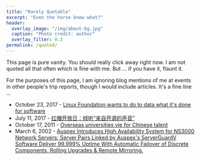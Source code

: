 ```yaml
---
title: "Rarely Quotable"
excerpt: "Even the horse knew what?"
header:
  overlay_image: "/img/about-bg.jpg"
  caption: "Photo credit: author"
  overlay_filter: 0.3
permalink: /quoted/
---
```


This page is pure vanity.  You should really click away right now.  I am not quoted all that often which is fine with me.  But ... if you have it, flaunt it.

For the purposes of this page, I am ignoring blog mentions of me at events in other people's trip reports, though I would include articles.  It's a fine line ...

* October 23, 2017 - [Linux Foundation wants to do to data what it's done for software](https://www.theregister.co.uk/2017/10/23/linux_foundation_community_data_license_agreement/)
* July 11, 2017 - [红帽开放日：倾听“来自开源的声音”](http://news.watchstor.com/news-161977.htm)
* October 17, 2011 - [Overseas universities vie for Chinese talent](https://cpcchina.chinadaily.com.cn/news/2011-10/17/content_13942529.htm)
* March 6, 2002 - [Auspex Introduces High Availability System for NS3000 Network Servers; Server Pairs Linked by Auspex's ServerGuardV Software Deliver 99.999% Uptime With Automatic Failover of Discrete Components, Rolling Upgrades & Remote Mirroring.](https://www.thefreelibrary.com/Auspex+Introduces+High+Availability+System+for+NS3000+Network...-a083509517)
